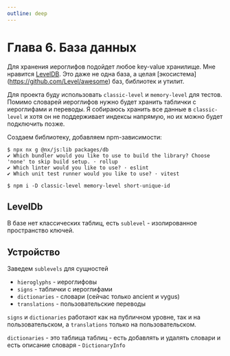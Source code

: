 ```yaml
---
outline: deep
---
```


# Глава 6. База данных

Для хранения иероглифов подойдет любое key-value хранилище. Мне
нравится [LevelDB](https://github.com/Level/level). Это даже не одна база, а целая [экосистема]
(https://github.com/Level/awesome) баз, библиотек и утилит.

Для проекта буду использовать `classic-level` и `memory-level` для тестов. Помимо словарей иероглифов нужно
будет хранить таблички с иероглифами и переводы. Я собираюсь хранить все данные в `classic-level` и хотя он не
поддерживает индексы напрямую, но их можно будет подключить позже.

Создаем библиотеку, добавляем npm-зависимости:

```shell
$ npx nx g @nx/js:lib packages/db
✔ Which bundler would you like to use to build the library? Choose 'none' to skip build setup. · rollup
✔ Which linter would you like to use? · eslint
✔ Which unit test runner would you like to use? · vitest

$ npm i -D classic-level memory-level short-unique-id
```

## LevelDb

В базе нет классических таблиц, есть `sublevel` - изолированное пространство ключей.

## Устройство
Заведем `sublevels` для сущностей
- `hieroglyphs` - иероглифовы
- `signs` -  таблички с иероглифами
- `dictionaries` - словари (сейчас только ancient и vygus)
- `translations` - пользовательские переводы

`signs` и `dictionaries` работают как на публичном уровне, так и на пользовательском, а `translations`
только на пользовательском.

`dictionaries` - это таблица таблиц - есть добавлять и удалять словари и есть описание словаря - `DictionaryInfo`
